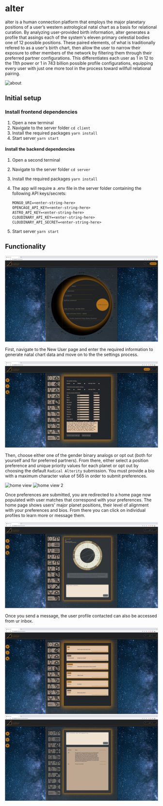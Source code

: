 # alter

alter is a human connection platform that employs the major
planetary positions of a user’s western astrological natal chart
as a basis for relational curation. By analyzing user-provided
birth information, alter generates a profile that assings each
of the system's eleven primary celestial bodies one of 12 possible positions. These paired elements, of what is
traditionally refered to as a user's birth chart, then allow the
user to narrow their exposure to other members of the network by
filtering them through their preferred partner configurations.
This differentiates each user as 1 in 12 to the 11th power or 1
in 743 billion possible profile configurations, equipping every
user with just one more tool in the process toward willfull
relational pairing.

![about](./assets/screenshots/HomeSansUser.png)

## Initial setup

### Install frontend dependencies

1. Open a new terminal
2. Navigate to the server folder `cd client`
3. Install the required packages `yarn install`
4. Start server `yarn start`

#### Install the backend dependencies

1.  Open a second terminal
2.  Navigate to the server folder `cd server`
3.  Install the required packages `yarn install`
4.  The app will require a .env file in the server folder containing the following API keys/secrets:

        MONGO_URI=<enter-string-here>
        OPENCAGE_API_KEY=<enter-string-here>
        ASTRO_API_KEY=<enter-string-here>
        CLOUDINARY_API_KEY=<enter-string-here>
        CLOUDINARY_API_SECRET=<enter-string-here>

5.  Start server `yarn start`

## Functionality

![create account view](./assets/screenshots/NewUser.png)

First, navigate to the New User page and enter the required information to generate natal chart data and move on to the the settings process.

![settings view](./assets/screenshots/Settings.png)

Then, choose either one of the gender binary analogs or opt out (both for yourself and for preferred partners). From there, either select a position preference and unique priority values for each planet or opt out by choosing the default `Radical Alterity` submission. You must provide a bio with a maximum character value of 565 in order to submit preferences.

![home view](./assets/screenshots/Home.png)
![home view 2](./assets/screenshots/HomeBottom.png)

Once preferences are submitted, you are redirected to a home page now populated with user matches that correspond with your preferences. The home page shows users' major planet positions, their level of alignment with your preferences and bios. From there you can click on individual profiles to learn more or message them.

![profile view](./assets/screenshots/TheirProfile.png)

Once you send a message, the user profile contacted can also be accessed from ur inbox.

![inbox view](./assets/screenshots/Inbox.png)
![conversation view](./assets/screenshots/Conversation.png)
